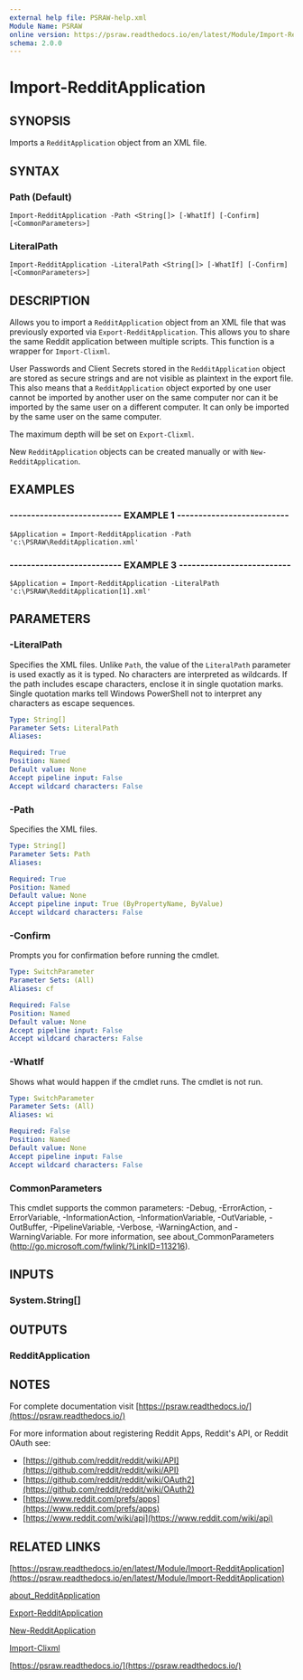 ```yaml
---
external help file: PSRAW-help.xml
Module Name: PSRAW
online version: https://psraw.readthedocs.io/en/latest/Module/Import-RedditApplication
schema: 2.0.0
---
```


# Import-RedditApplication

## SYNOPSIS
Imports a `RedditApplication` object from an XML file.

## SYNTAX

### Path (Default)
```
Import-RedditApplication -Path <String[]> [-WhatIf] [-Confirm] [<CommonParameters>]
```

### LiteralPath
```
Import-RedditApplication -LiteralPath <String[]> [-WhatIf] [-Confirm] [<CommonParameters>]
```

## DESCRIPTION
Allows you to import a `RedditApplication` object from an XML file that was previously exported via `Export-RedditApplication`. This allows you to share the same Reddit application between multiple scripts. This function is a wrapper for `Import-Clixml`.

User Passwords and Client Secrets stored in the `RedditApplication` object are stored as secure strings and are not visible as plaintext in the export file. This also means that a `RedditApplication` object exported by one user cannot be imported by another user on the same computer nor can it be imported by the same user on a different computer. It can only be imported by the same user on the same computer.

The maximum depth will be set on `Export-Clixml`.

New `RedditApplication` objects can be created manually or with `New-RedditApplication`.

## EXAMPLES

### -------------------------- EXAMPLE 1 --------------------------
```
$Application = Import-RedditApplication -Path 'c:\PSRAW\RedditApplication.xml'
```

### -------------------------- EXAMPLE 3 --------------------------
```
$Application = Import-RedditApplication -LiteralPath 'c:\PSRAW\RedditApplication[1].xml'
```

## PARAMETERS

### -LiteralPath
Specifies the XML files. Unlike `Path`, the value of the `LiteralPath` parameter is used exactly as it is typed. No characters are interpreted as wildcards. If the path includes escape characters, enclose it in single quotation marks. Single quotation marks tell Windows PowerShell not to interpret any characters as escape sequences.

```yaml
Type: String[]
Parameter Sets: LiteralPath
Aliases: 

Required: True
Position: Named
Default value: None
Accept pipeline input: False
Accept wildcard characters: False
```

### -Path
Specifies the XML files.

```yaml
Type: String[]
Parameter Sets: Path
Aliases: 

Required: True
Position: Named
Default value: None
Accept pipeline input: True (ByPropertyName, ByValue)
Accept wildcard characters: False
```

### -Confirm
Prompts you for confirmation before running the cmdlet.

```yaml
Type: SwitchParameter
Parameter Sets: (All)
Aliases: cf

Required: False
Position: Named
Default value: None
Accept pipeline input: False
Accept wildcard characters: False
```

### -WhatIf
Shows what would happen if the cmdlet runs.
The cmdlet is not run.

```yaml
Type: SwitchParameter
Parameter Sets: (All)
Aliases: wi

Required: False
Position: Named
Default value: None
Accept pipeline input: False
Accept wildcard characters: False
```

### CommonParameters
This cmdlet supports the common parameters: -Debug, -ErrorAction, -ErrorVariable, -InformationAction, -InformationVariable, -OutVariable, -OutBuffer, -PipelineVariable, -Verbose, -WarningAction, and -WarningVariable. For more information, see about_CommonParameters (http://go.microsoft.com/fwlink/?LinkID=113216).

## INPUTS

### System.String[]

## OUTPUTS

### RedditApplication

## NOTES
For complete documentation visit [https://psraw.readthedocs.io/](https://psraw.readthedocs.io/)

For more information about registering Reddit Apps, Reddit's API, or Reddit OAuth see:

* [https://github.com/reddit/reddit/wiki/API](https://github.com/reddit/reddit/wiki/API)
* [https://github.com/reddit/reddit/wiki/OAuth2](https://github.com/reddit/reddit/wiki/OAuth2)
* [https://www.reddit.com/prefs/apps](https://www.reddit.com/prefs/apps)
* [https://www.reddit.com/wiki/api](https://www.reddit.com/wiki/api)

## RELATED LINKS

[https://psraw.readthedocs.io/en/latest/Module/Import-RedditApplication](https://psraw.readthedocs.io/en/latest/Module/Import-RedditApplication)

[about_RedditApplication](https://psraw.readthedocs.io/en/latest/Module/about_RedditApplication)

[Export-RedditApplication](https://psraw.readthedocs.io/en/latest/Module/Export-RedditApplication)

[New-RedditApplication](https://psraw.readthedocs.io/en/latest/Module/New-RedditApplication)

[Import-Clixml](http://go.microsoft.com/fwlink/?LinkID=113340)

[https://psraw.readthedocs.io/](https://psraw.readthedocs.io/)
